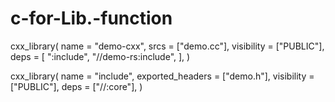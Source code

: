# c-for-Lib.-function
cxx_library(
    name = "demo-cxx",
    srcs = ["demo.cc"],
    visibility = ["PUBLIC"],
    deps = [
        ":include",
        "//demo-rs:include",
    ],
)

cxx_library(
    name = "include",
    exported_headers = ["demo.h"],
    visibility = ["PUBLIC"],
    deps = ["//:core"],
)
